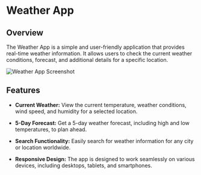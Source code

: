 # Weather App

## Overview

The Weather App is a simple and user-friendly application that provides real-time weather information. It allows users to check the current weather conditions, forecast, and additional details for a specific location.

![Weather App Screenshot](https://github.com/KatieRiches/weather-app/assets/103969925/c8f2fca7-e5a9-4a6e-b0b6-55389a6a456e)

## Features

- **Current Weather:** View the current temperature, weather conditions, wind speed, and humidity for a selected location.

- **5-Day Forecast:** Get a 5-day weather forecast, including high and low temperatures, to plan ahead.

- **Search Functionality:** Easily search for weather information for any city or location worldwide.

- **Responsive Design:** The app is designed to work seamlessly on various devices, including desktops, tablets, and smartphones.

